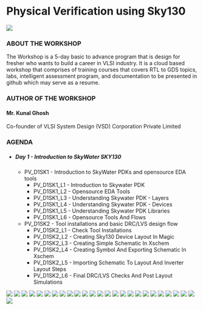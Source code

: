 # Physical Verification using Sky130
![](Workshop-Flyer.jpeg)
### ABOUT THE WORKSHOP
The Workshop is a 5-day basic to advance program that is design for fresher who wants to build a career in VLSI industry. It is a cloud based workshop that comprises of training courses that covers RTL to GDS topics, labs, intelligent assessment program, and documentation to be presented in github which may serve as a resume.
### AUTHOR OF THE WORKSHOP
#### Mr. Kunal Ghosh
Co-founder of VLSI System Design (VSD) Corporation Private Limited
### AGENDA
  - ##### Day 1 - Introduction to SkyWater SKY130
    - PV_D1SK1 - Introduction to SkyWater PDKs and opensource EDA tools
      - PV_D1SK1_L1 - Introduction to Skywater PDK
      - PV_D1SK1_L2 - Opensource EDA Tools
      - PV_D1SK1_L3 - Understanding Skywater PDK - Layers
      - PV_D1SK1_L4 - Understanding Skywater PDK - Devices
      - PV_D1SK1_L5 - Understanding Skywater PDK Libraries
      - PV_D1SK1_L6 - Opensource Tools And Flows
    - PV_D1SK2 - Tool installations and basic DRC/LVS design flow
      - PV_D1SK2_L1 - Check Tool Installations
      - PV_D1SK2_L2 - Creating Sky130 Device Layout In Magic
      - PV_D1SK2_L3 - Creating Simple Schematic In Xschem
      - PV_D1SK2_L4 - Creating Symbol And Exporting Schematic In Xschem
      - PV_D1SK2_L5 - Importing Schematic To Layout And Inverter Layout Steps
      - PV_D1SK2_L6 - Final DRC/LVS Checks And Post Layout Simulations

![](vsdpvday1/magic.png)
![](vsdpvday1/ngspice.png)
![](vsdpvday1/netgen.png)
![](vsdpvday1/xschem.png)
![](vsdpvday1/inverter_xschem.png)
![](vsdpvday1/inverter_magic_trial.png)
![](vsdpvday1/magic_inverter_nmos.png)
![](vsdpvday1/magic_inverter_nmos_noguardring.png)
![](vsdpvday1/xschem_inverter.png)
![](vsdpvday1/xschem_inverter_iopin.png)
![](vsdpvday1/xschem_inverter_fetdetail.png)
![](vsdpvday1/xschem_inverter_sch.png)
![](vsdpvday1/xschem_inverter_sym.png)
![](vsdpvday1/xschem_inverter_testbench.png)
![](vsdpvday1/xschem_inverter_testbench_statement.png)
![](vsdpvday1/xschem_inverter_testbench_complesave.png)
![](vsdpvday1/xschem_inverter_testbench_runngspice.png)
![](vsdpvday1/xschem_inverter_testbench_ngspiceplot.png)
![](vsdpvday1/xschem_inverter_testbench_LVSnetlist.png)
![](vsdpvday1/magic_schematic_import.png)
![](vsdpvday1/magic_schematic_editparameters.png)
![](vsdpvday1/magic_inverter_layout.png)
![](vsdpvday1/magic_inverter_extractspice.png)
![](vsdpvday1/magic_inverter_spicefile.png)
![](vsdpvday1/magic_inverter_netgen.png)
![](vsdpvday1/magic_inverter_spiceparasitics.png)
